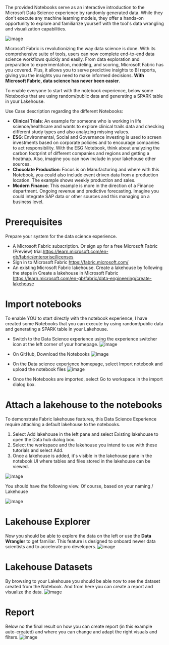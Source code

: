 The provided Notebooks serve as an interactive introduction to the Microsoft Data Science experience by randomly generated data. While they don't execute any machine learning models, they offer a hands-on opportunity to explore and familiarize yourself with the tool's data wrangling and visualization capabilities.

![image](https://github.com/claudiomirti/microsoft-fabric-data-science/assets/38947100/a0ca5230-c69f-446f-a59a-f50a313b0835)

Microsoft Fabric is revolutionizing the way data science is done. With its comprehensive suite of tools, users can now complete end-to-end data science workflows quickly and easily. From data exploration and preparation to experimentation, modeling, and scoring, Microsoft Fabric has you covered. Plus, it allows you to serve predictive insights to BI reports, giving you the insights you need to make informed decisions. **With Microsoft Fabric, data science has never been easier**.

To enable everyone to start with the notebook experience, below some Notebooks that are using random/public data and generating a SPARK table in your Lakehouse.

Use Case description regarding the different Notebooks:
- **Clinical Trials**: An example for someone who is working in life science/healthcare and wants to explore clinical trails data and checking different study types and also analyzing missing values.
- **ESG**: Environmental, Social and Governance investing is used to screen investments based on corporate policies and to encourage companies to act responsibility. With the ESG Notebook, think about analyzing the carbon footprint of different companies and regions and getting a heatmap. Also, imagine you can now include in your lakehouse other sources.
- **Chocolate Production**: Focus is on Manufacturing and where with this Notebook, you could also include event driven data from a production location. The example shows weekly production and sales. 
- **Modern Finance**: This example is more in the direction of a Finance department. Ongoing revenue and predictive forecasting. Imagine you could integrate SAP data or other sources and this managing on a business level.



# Prerequisites
Prepare your system for the data science experience.

- A Microsoft Fabric subscription. Or sign up for a free Microsoft Fabric (Preview) trial.https://learn.microsoft.com/en-gb/fabric/enterprise/licenses
- Sign in to Microsoft Fabric https://fabric.microsoft.com/
- An existing Microsoft Fabric lakehouse. Create a lakehouse by following the steps in Create a lakehouse in Microsoft Fabric https://learn.microsoft.com/en-gb/fabric/data-engineering/create-lakehouse

# Import notebooks
To enable YOU to start directly with the notebook experience, I have created some Notebooks that you can execute by using random/public data and generating a SPARK table in your Lakehouse.

- Switch to the Data Science experience using the experience switcher icon at the left corner of your homepage.
![image](https://github.com/claudiomirti/microsoft-fabric-data-science/assets/38947100/7ca6ac64-b4a9-464e-9d42-f447b7ac2921)

- On GitHub, Download the Notebooks
![image](https://github.com/claudiomirti/microsoft-fabric-data-science/assets/38947100/0ae9fa83-7ad3-40dd-b471-e5bf8f630c34)

- On the Data science experience homepage, select Import notebook and upload the notebook files
![image](https://github.com/claudiomirti/microsoft-fabric-data-science/assets/38947100/de7d0c22-9476-4a05-b1f1-7245d1aa784f)

- Once the Notebooks are imported, select Go to workspace in the import dialog box.

# Attach a lakehouse to the notebooks
To demonstrate Fabric lakehouse features, this Data Science Experience require attaching a default lakehouse to the notebooks. 
1. Select Add lakehouse in the left pane and select Existing lakehouse to open the Data hub dialog box.
3. Select the workspace and the lakehouse you intend to use with these tutorials and select Add.
4. Once a lakehouse is added, it's visible in the lakehouse pane in the notebook UI where tables and files stored in the lakehouse can be viewed.

![image](https://github.com/claudiomirti/microsoft-fabric-data-science/assets/38947100/7b2699db-9767-44fa-8cf1-5d28cbcd7dad)


You should have the following view. Of course, based on your naming / Lakehouse

![image](https://github.com/claudiomirti/microsoft-fabric-data-science/assets/38947100/090d68ab-6f04-4063-9e86-1d632b16757f)

# Lakehouse Explorer
Now you should be able to explore the data on the left or use the **Data Wrangler** to get familiar. This feature is designed to onboard newer data scientists and to accelerate pro developers. 
![image](https://github.com/claudiomirti/microsoft-fabric-data-science/assets/38947100/83ac1611-b045-4326-808d-769e66e9a596)

# Lakehouse Datasets
By browsing to your Lakehouse you should be able now to see the dataset created from the Notebook. And from here you can create a report and visualize the data. 
![image](https://github.com/claudiomirti/microsoft-fabric-data-science/assets/38947100/f76b59b2-bae1-45b1-a193-28ef7b260f2a)

# Report
Below no the final result on how you can create report (in this example auto-created) and where you can change and adapt the right visuals and filters. 
![image](https://github.com/claudiomirti/microsoft-fabric-data-science/assets/38947100/9bdd9ee5-03e5-4fa8-a350-f7466edc9460)
